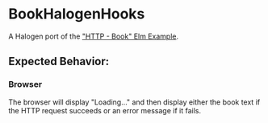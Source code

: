 # BookHalogenHooks

A Halogen port of the ["HTTP - Book" Elm Example](https://elm-lang.org/examples/book).

## Expected Behavior:

### Browser

The browser will display "Loading..." and then display either the book text if the HTTP request succeeds or an error message if it fails.
